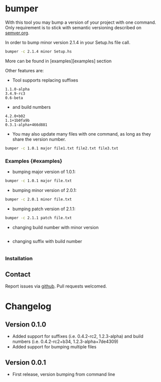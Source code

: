 bumper
======

With this tool you may bump a version of your project with one command. Only requirement is to stick with semantic versioning described on [semver.org](http://semver.org).

In order to bump minor version 2.1.4 in your Setup.hs file call.

```bash
bumper -c 2.1.4 minor Setup.hs
```
More can be found in [examples][examples] section

Other features are:

* Tool supports replacing suffixes

```
1.1.0-alpha
3.4.9-rc3
0.6-beta
```
* and build numbers

```
4.2.0+b02
1.1+1b0fa9b
0.3.1-alpha+466d881
```

* You may also update many files with one command, as long as they share the version number.

```bash
bumper -c 1.0.1 major file1.txt file2.txt file3.txt
```

### Examples {#examples}

* bumping major version of 1.0.1:

```bash
bumper -c 1.0.1 major file.txt
```

* bumping minor version of 2.0.1:

```bash
bumper -c 2.0.1 minor file.txt
```

* bumping patch version of 2.1.1:

```bash
bumper -c 2.1.1 patch file.txt
```

* changing build number with minor version

```bash
```

* changing suffix with build number

```bash
```

### Installation

## Contact

Report issues via [github](https://github.com/inirudebwoy/bumper/issues). Pull requests welcomed.

# Changelog

## Version 0.1.0

* Added support for suffixes (i.e. 0.4.2-rc2, 1.2.3-alpha) and build numbers (i.e. 0.4.2-rc2+b34, 1.2.3-alpha+7de4309)
* Added support for bumping multiple files

## Version 0.0.1

* First release, version bumping from command line
